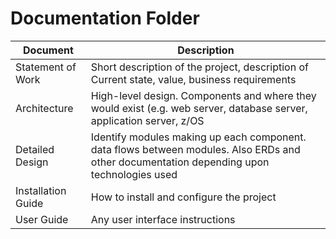 # Documentation Folder
| Document | Description |
|---|---|
| Statement of Work| Short description of the project, description of Current state, value, business requirements |
| Architecture | High-level design.  Components and where they would exist (e.g. web server, database server, application server, z/OS |
| Detailed Design | Identify modules making up each component.  data flows between modules.  Also ERDs and other documentation depending upon technologies used |
| Installation Guide| How to install and configure the project |
| User Guide | Any user interface instructions |
